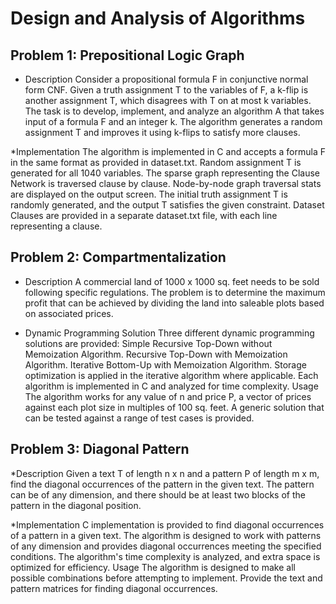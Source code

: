 # Design and Analysis of Algorithms

## Problem 1: Prepositional Logic Graph
* Description 
Consider a propositional formula F in conjunctive normal form CNF. Given a truth assignment T to the variables of F, a k-flip is another assignment T, which disagrees with T on at most k variables. The task is to develop, implement, and analyze an algorithm A that takes input of a formula F and an integer k. The algorithm generates a random assignment T and improves it using k-flips to satisfy more clauses.

*Implementation
The algorithm is implemented in C and accepts a formula F in the same format as provided in dataset.txt.
Random assignment T is generated for all 1040 variables.
The sparse graph representing the Clause Network is traversed clause by clause.
Node-by-node graph traversal stats are displayed on the output screen.
The initial truth assignment T is randomly generated, and the output T satisfies the given constraint.
Dataset
Clauses are provided in a separate dataset.txt file, with each line representing a clause.

## Problem 2: Compartmentalization
* Description
A commercial land of 1000 x 1000 sq. feet needs to be sold following specific regulations. The problem is to determine the maximum profit that can be achieved by dividing the land into saleable plots based on associated prices.

* Dynamic Programming Solution
Three different dynamic programming solutions are provided:
Simple Recursive Top-Down without Memoization Algorithm.
Recursive Top-Down with Memoization Algorithm.
Iterative Bottom-Up with Memoization Algorithm.
Storage optimization is applied in the iterative algorithm where applicable.
Each algorithm is implemented in C and analyzed for time complexity.
Usage
The algorithm works for any value of n and price P, a vector of prices against each plot size in multiples of 100 sq. feet.
A generic solution that can be tested against a range of test cases is provided.

## Problem 3: Diagonal Pattern
*Description
Given a text T of length n x n and a pattern P of length m x m, find the diagonal occurrences of the pattern in the given text. The pattern can be of any dimension, and there should be at least two blocks of the pattern in the diagonal position.

*Implementation
C implementation is provided to find diagonal occurrences of a pattern in a given text.
The algorithm is designed to work with patterns of any dimension and provides diagonal occurrences meeting the specified conditions.
The algorithm's time complexity is analyzed, and extra space is optimized for efficiency.
Usage
The algorithm is designed to make all possible combinations before attempting to implement.
Provide the text and pattern matrices for finding diagonal occurrences.
